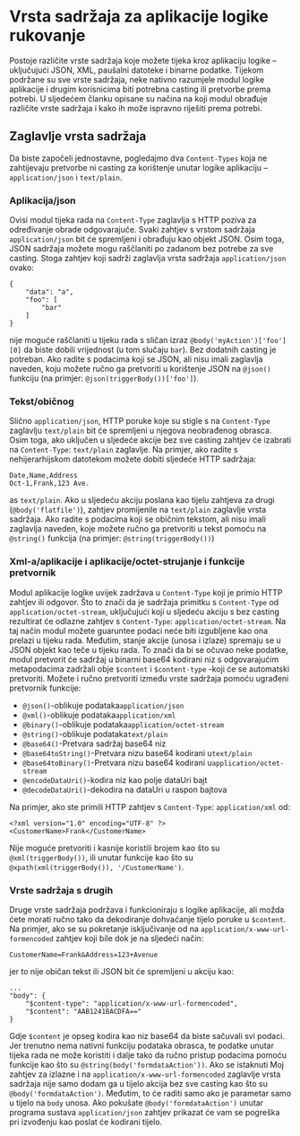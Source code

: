 <properties
   pageTitle="Logika aplikacije sadržaja upišite rukovanje | Microsoft Azure"
   description="Objašnjenje kako logike aplikacije bavi vrste sadržaja na web-mjesto dizajna i u okvir za vrijeme izvođenja"
   services="logic-apps"
   documentationCenter=".net,nodejs,java"
   authors="jeffhollan"
   manager="dwrede"
   editor=""/>

<tags
   ms.service="logic-apps"
   ms.devlang="multiple"
   ms.topic="article"
   ms.tgt_pltfrm="na"
   ms.workload="integration"
   ms.date="10/18/2016"
   ms.author="jehollan"/>

# <a name="logic-apps-content-type-handling"></a>Vrsta sadržaja za aplikacije logike rukovanje

Postoje različite vrste sadržaja koje možete tijeka kroz aplikaciju logike – uključujući JSON, XML, paušalni datoteke i binarne podatke.  Tijekom podržane su sve vrste sadržaja, neke nativno razumjele modul logike aplikacije i drugim korisnicima biti potrebna casting ili pretvorbe prema potrebi.  U sljedećem članku opisane su načina na koji modul obrađuje različite vrste sadržaja i kako ih može ispravno riješiti prema potrebi.

## <a name="content-type-header"></a>Zaglavlje vrsta sadržaja

Da biste započeli jednostavne, pogledajmo dva `Content-Types` koja ne zahtijevaju pretvorbe ni casting za korištenje unutar logike aplikaciju – `application/json` i `text/plain`.

### <a name="applicationjson"></a>Aplikacija/json

Ovisi modul tijeka rada na `Content-Type` zaglavlja s HTTP poziva za određivanje obrade odgovarajuće.  Svaki zahtjev s vrstom sadržaja `application/json` bit će spremljeni i obrađuju kao objekt JSON.  Osim toga, JSON sadržaja možete mogu raščlaniti po zadanom bez potrebe za sve casting.  Stoga zahtjev koji sadrži zaglavlja vrsta sadržaja `application/json ` ovako:

```
{
    "data": "a",
    "foo": [
        "bar"
    ]
}
```

nije moguće raščlaniti u tijeku rada s sličan izraz `@body('myAction')['foo'][0]` da biste dobili vrijednost (u tom slučaju `bar`).  Bez dodatnih casting je potreban.  Ako radite s podacima koji se JSON, ali nisu imali zaglavlja naveden, koju možete ručno ga pretvoriti u korištenje JSON na `@json()` funkciju (na primjer: `@json(triggerBody())['foo']`).

### <a name="textplain"></a>Tekst/običnog

Slično `application/json`, HTTP poruke koje su stigle s na `Content-Type` zaglavlju `text/plain` bit će spremljeni u njegova neobrađenog obrasca.  Osim toga, ako uključen u sljedeće akcije bez sve casting zahtjev će izabrati na `Content-Type`: `text/plain` zaglavlje.  Na primjer, ako radite s nehijerarhijskom datotekom možete dobiti sljedeće HTTP sadržaja:

```
Date,Name,Address
Oct-1,Frank,123 Ave.
```

as `text/plain`.  Ako u sljedeću akciju poslana kao tijelu zahtjeva za drugi (`@body('flatfile')`), zahtjev promijenile na `text/plain` zaglavlje vrsta sadržaja.  Ako radite s podacima koji se običnim tekstom, ali nisu imali zaglavlja naveden, koje možete ručno ga pretvoriti u tekst pomoću na `@string()` funkcija (na primjer: `@string(triggerBody())`)

### <a name="applicationxml-and-applicationoctet-stream-and-converter-functions"></a>Xml-a/aplikacije i aplikacije/octet-strujanje i funkcije pretvornik

Modul aplikacije logike uvijek zadržava u `Content-Type` koji je primio HTTP zahtjev ili odgovor.  Što to znači da je sadržaja primitku s `Content-Type` od `application/octet-stream`, uključujući koji u sljedeću akciju s bez casting rezultirat će odlazne zahtjev s `Content-Type`: `application/octet-stream`.  Na taj način modul možete guaruntee podaci neće biti izgubljene kao ona prelazi u tijeku rada.  Međutim, stanje akcije (unosa i izlaze) spremaju se u JSON objekt kao teče u tijeku rada.  To znači da bi se očuvao neke podatke, modul pretvorit će sadržaj u binarni base64 kodirani niz s odgovarajućim metapodacima zadržali obje `$content` i `$content-type` -koji će se automatski pretvoriti.  Možete i ručno pretvoriti između vrste sadržaja pomoću ugrađeni pretvornik funkcije:

* `@json()`-oblikuje podataka`application/json`
* `@xml()`-oblikuje podataka`application/xml`
* `@binary()`-oblikuje podataka`application/octet-stream`
* `@string()`-oblikuje podataka`text/plain`
* `@base64()`-Pretvara sadržaj base64 niz
* `@base64toString()`-Pretvara nizu base64 kodirani u`text/plain`
* `@base64toBinary()`-Pretvara nizu base64 kodirani u`application/octet-stream`
* `@encodeDataUri()`-kodira niz kao polje dataUri bajt
* `@decodeDataUri()`-dekodira na dataUri u raspon bajtova

Na primjer, ako ste primili HTTP zahtjev s `Content-Type`: `application/xml` od:

```
<?xml version="1.0" encoding="UTF-8" ?>
<CustomerName>Frank</CustomerName>
```

Nije moguće pretvoriti i kasnije koristili brojem kao što su `@xml(triggerBody())`, ili unutar funkcije kao što su `@xpath(xml(triggerBody()), '/CustomerName')`.

### <a name="other-content-types"></a>Vrste sadržaja s drugih

Druge vrste sadržaja podržava i funkcioniraju s logike aplikacije, ali možda ćete morati ručno tako da dekodiranje dohvaćanje tijelo poruke u `$content`.  Na primjer, ako se su pokretanje isključivanje od na `application/x-www-url-formencoded` zahtjev koji bile dok je na sljedeći način:

```
CustomerName=Frank&Address=123+Avenue
```

jer to nije običan tekst ili JSON bit će spremljeni u akciju kao:

```
...
"body": {
    "$content-type": "application/x-www-url-formencoded",
    "$content": "AAB1241BACDFA=="
}
```

Gdje `$content` je opseg kodira kao niz base64 da biste sačuvali svi podaci.  Jer trenutno nema nativni funkciju podataka obrasca, te podatke unutar tijeka rada ne može koristiti i dalje tako da ručno pristup podacima pomoću funkcije kao što su `@string(body('formdataAction'))`.  Ako se istaknuti Moj zahtjev za izlazne i na `application/x-www-url-formencoded` zaglavlje vrsta sadržaja nije samo dodam ga u tijelo akcija bez sve casting kao što su `@body('formdataAction')`.  Međutim, to će raditi samo ako je parametar samo u tijelo na `body` unosa.  Ako pokušate `@body('formdataAction')` unutar programa sustava `application/json` zahtjev prikazat će vam se pogreška pri izvođenju kao poslat će kodirani tijelo.

